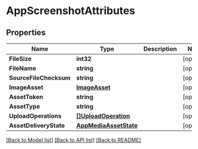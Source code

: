 # AppScreenshotAttributes

## Properties

Name | Type | Description | Notes
------------ | ------------- | ------------- | -------------
**FileSize** | **int32** |  | [optional] 
**FileName** | **string** |  | [optional] 
**SourceFileChecksum** | **string** |  | [optional] 
**ImageAsset** | [**ImageAsset**](ImageAsset.md) |  | [optional] 
**AssetToken** | **string** |  | [optional] 
**AssetType** | **string** |  | [optional] 
**UploadOperations** | [**[]UploadOperation**](UploadOperation.md) |  | [optional] 
**AssetDeliveryState** | [**AppMediaAssetState**](AppMediaAssetState.md) |  | [optional] 

[[Back to Model list]](../README.md#documentation-for-models) [[Back to API list]](../README.md#documentation-for-api-endpoints) [[Back to README]](../README.md)


